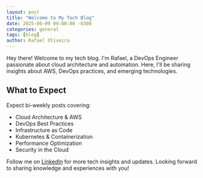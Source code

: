 ```yaml
---
layout: post
title: "Welcome to My Tech Blog"
date: 2025-06-09 09:00:00 -0300
categories: general
tags: [blog]
author: Rafael Oliveira
---
```


Hey there! Welcome to my tech blog. I'm Rafael, a DevOps Engineer passionate about cloud architecture and automation. Here, I'll be sharing insights about AWS, DevOps practices, and emerging technologies.

## What to Expect

Expect bi-weekly posts covering:
- Cloud Architecture & AWS
- DevOps Best Practices
- Infrastructure as Code
- Kubernetes & Containerization
- Performance Optimization
- Security in the Cloud

Follow me on [LinkedIn](https://linkedin.com/in/rafavinicius) for more tech insights and updates. Looking forward to sharing knowledge and experiences with you! 